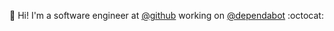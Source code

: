 :wave: Hi! I'm a software engineer at [@github](https://github.com/github) working on [@dependabot](https://github.com/dependabot) :octocat:
